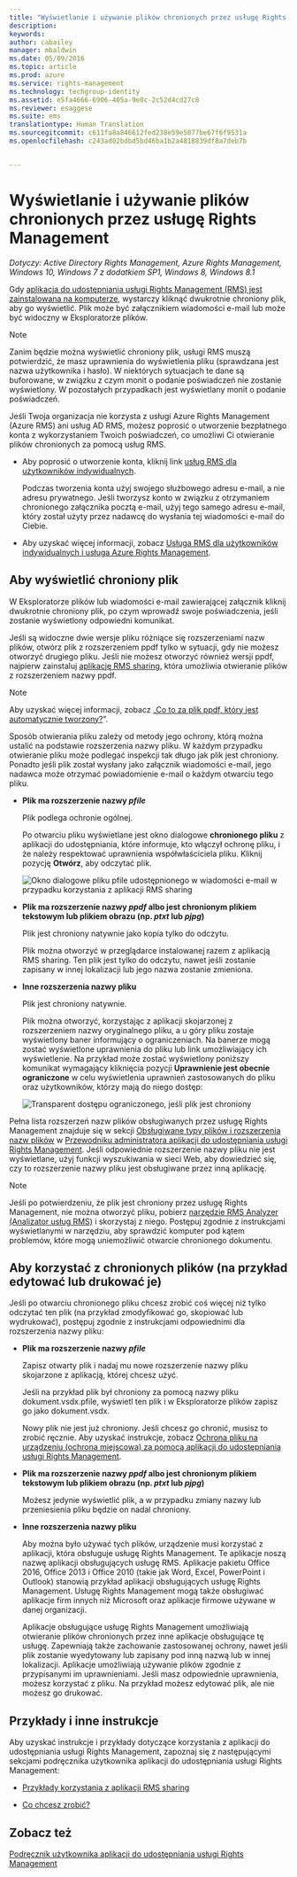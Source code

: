 ```yaml
---
title: "Wyświetlanie i używanie plików chronionych przez usługę Rights Management | Azure RMS"
description: 
keywords: 
author: cabailey
manager: mbaldwin
ms.date: 05/09/2016
ms.topic: article
ms.prod: azure
ms.service: rights-management
ms.technology: techgroup-identity
ms.assetid: e5fa4666-6906-405a-9e0c-2c52d4cd27c8
ms.reviewer: esaggese
ms.suite: ems
translationtype: Human Translation
ms.sourcegitcommit: c611fa8a846612fed238e59e5077be67f6f9531a
ms.openlocfilehash: c243ad02bdbd5bd46ba1b2a4818839df8a7deb7b


---
```


# Wyświetlanie i używanie plików chronionych przez usługę Rights Management

*Dotyczy: Active Directory Rights Management, Azure Rights Management, Windows 10, Windows 7 z dodatkiem SP1, Windows 8, Windows 8.1*

Gdy [aplikacja do udostępniania usługi Rights Management (RMS) jest zainstalowana na komputerze](install-sharing-app.md), wystarczy kliknąć dwukrotnie chroniony plik, aby go wyświetlić. Plik może być załącznikiem wiadomości e-mail lub może być widoczny w Eksploratorze plików.

> [!NOTE]
> Zanim będzie można wyświetlić chroniony plik, usługi RMS muszą potwierdzić, że masz uprawnienia do wyświetlenia pliku (sprawdzana jest nazwa użytkownika i hasło). W niektórych sytuacjach te dane są buforowane, w związku z czym monit o podanie poświadczeń nie zostanie wyświetlony. W pozostałych przypadkach jest wyświetlany monit o podanie poświadczeń.
>
> Jeśli Twoja organizacja nie korzysta z usługi Azure Rights Management (Azure RMS) ani usług AD RMS, możesz poprosić o utworzenie bezpłatnego konta z wykorzystaniem Twoich poświadczeń, co umożliwi Ci otwieranie plików chronionych za pomocą usług RMS.
>
> -   Aby poprosić o utworzenie konta, kliknij link [usług RMS dla użytkowników indywidualnych](http://go.microsoft.com/fwlink/?LinkId=309469).
>
>     Podczas tworzenia konta użyj swojego służbowego adresu e-mail, a nie adresu prywatnego. Jeśli tworzysz konto w związku z otrzymaniem chronionego załącznika pocztą e-mail, użyj tego samego adresu e-mail, który został użyty przez nadawcę do wysłania tej wiadomości e-mail do Ciebie.
> -   Aby uzyskać więcej informacji, zobacz [Usługa RMS dla użytkowników indywidualnych i usługa Azure Rights Management](../understand-explore/rms-for-individuals.md).

## Aby wyświetlić chroniony plik
W Eksploratorze plików lub wiadomości e-mail zawierającej załącznik kliknij dwukrotnie chroniony plik, po czym wprowadź swoje poświadczenia, jeśli zostanie wyświetlony odpowiedni komunikat.

Jeśli są widoczne dwie wersje pliku różniące się rozszerzeniami nazw plików, otwórz plik z rozszerzeniem ppdf tylko w sytuacji, gdy nie możesz otworzyć drugiego pliku. Jeśli nie możesz otworzyć również wersji ppdf, najpierw zainstaluj [aplikację RMS sharing](install-sharing-app.md), która umożliwia otwieranie plików z rozszerzeniem nazwy ppdf.

> [!NOTE]
> Aby uzyskać więcej informacji, zobacz „[Co to za plik ppdf, który jest automatycznie tworzony?](sharing-app-dialog-box.md#what-s-the-ppdf-file-that-s-automatically-created-)”.

Sposób otwierania pliku zależy od metody jego ochrony, którą można ustalić na podstawie rozszerzenia nazwy pliku. W każdym przypadku otwieranie pliku może podlegać inspekcji tak długo jak plik jest chroniony. Ponadto jeśli plik został wysłany jako załącznik wiadomości e-mail, jego nadawca może otrzymać powiadomienie e-mail o każdym otwarciu tego pliku.

- **Plik ma rozszerzenie nazwy *pfile***

    Plik podlega ochronie ogólnej.

    Po otwarciu pliku wyświetlane jest okno dialogowe **chronionego pliku** z aplikacji do udostępniania, które informuje, kto włączył ochronę pliku, i że należy respektować uprawnienia współwłaściciela pliku. Kliknij pozycję **Otwórz**, aby odczytać plik.

    ![Okno dialogowe pliku pfile udostępnionego w wiadomości e-mail w przypadku korzystania z aplikacji RMS sharing](../media/ADRMS_MSRMSApp_PfilePermission.png)

- **Plik ma rozszerzenie nazwy *ppdf* albo jest chronionym plikiem tekstowym lub plikiem obrazu (np. *ptxt* lub *pjpg*)**

    Plik jest chroniony natywnie jako kopia tylko do odczytu.

    Plik można otworzyć w przeglądarce instalowanej razem z aplikacją RMS sharing. Ten plik jest tylko do odczytu, nawet jeśli zostanie zapisany w innej lokalizacji lub jego nazwa zostanie zmieniona.

- **Inne rozszerzenia nazwy pliku**

    Plik jest chroniony natywnie.

    Plik można otworzyć, korzystając z aplikacji skojarzonej z rozszerzeniem nazwy oryginalnego pliku, a u góry pliku zostaje wyświetlony baner informujący o ograniczeniach. Na banerze mogą zostać wyświetlone uprawnienia do pliku lub link umożliwiający ich wyświetlenie. Na przykład może zostać wyświetlony poniższy komunikat wymagający kliknięcia pozycji **Uprawnienie jest obecnie ograniczone** w celu wyświetlenia uprawnień zastosowanych do pliku oraz użytkowników, którzy mają do niego dostęp:

    ![Transparent dostępu ograniczonego, jeśli plik jest chroniony](../media/ADRMS_MSRMSApp_RestrictedAccess.png)



Pełna lista rozszerzeń nazw plików obsługiwanych przez usługę Rights Management znajduje się w sekcji [Obsługiwane typy plików i rozszerzenia nazw plików](sharing-app-admin-guide-technical.md#supported-file-types-and-file-name-extensions) w [Przewodniku administratora aplikacji do udostępniania usługi Rights Management](sharing-app-admin-guide.md). Jeśli odpowiednie rozszerzenie nazwy pliku nie jest wyświetlane, użyj funkcji wyszukiwania w sieci Web, aby dowiedzieć się, czy to rozszerzenie nazwy pliku jest obsługiwane przez inną aplikację.

> [!NOTE]
> Jeśli po potwierdzeniu, że plik jest chroniony przez usługę Rights Management, nie można otworzyć pliku, pobierz [narzędzie RMS Analyzer (Analizator usług RMS)](https://www.microsoft.com/en-us/download/details.aspx?id=46437) i skorzystaj z niego. Postępuj zgodnie z instrukcjami wyświetlanymi w narzędziu, aby sprawdzić komputer pod kątem problemów, które mogą uniemożliwić otwarcie chronionego dokumentu.

## Aby korzystać z chronionych plików (na przykład edytować lub drukować je)
Jeśli po otwarciu chronionego pliku chcesz zrobić coś więcej niż tylko odczytać ten plik (na przykład zmodyfikować go, skopiować lub wydrukować), postępuj zgodnie z instrukcjami odpowiednimi dla rozszerzenia nazwy pliku:

- **Plik ma rozszerzenie nazwy *pfile***

    Zapisz otwarty plik i nadaj mu nowe rozszerzenie nazwy pliku skojarzone z aplikacją, której chcesz użyć.

    Jeśli na przykład plik był chroniony za pomocą nazwy pliku dokument.vsdx.pfile, wyświetl ten plik i w Eksploratorze plików zapisz go jako dokument.vsdx.

    Nowy plik nie jest już chroniony. Jeśli chcesz go chronić, musisz to zrobić ręcznie. Aby uzyskać instrukcje, zobacz [Ochrona pliku na urządzeniu (ochrona miejscowa) za pomocą aplikacji do udostępniania usługi Rights Management](sharing-app-protect-in-place.md).

- **Plik ma rozszerzenie nazwy *ppdf* albo jest chronionym plikiem tekstowym lub plikiem obrazu (np. *ptxt* lub *pjpg*)**

    Możesz jedynie wyświetlić plik, a w przypadku zmiany nazwy lub przeniesienia pliku będzie on nadal chroniony.

- **Inne rozszerzenia nazwy pliku**

    Aby można było używać tych plików, urządzenie musi korzystać z aplikacji, która obsługuje usługę Rights Management. Te aplikacje noszą nazwę aplikacji obsługujących usługę RMS. Aplikacje pakietu Office 2016, Office 2013 i Office 2010 (takie jak Word, Excel, PowerPoint i Outlook) stanowią przykład aplikacji obsługujących usługę Rights Management. Usługę Rights Management mogą także obsługiwać aplikacje firm innych niż Microsoft oraz aplikacje firmowe używane w danej organizacji.

    Aplikacje obsługujące usługę Rights Management umożliwiają otwieranie plików chronionych przez inne aplikacje obsługujące tę usługę. Zapewniają także zachowanie zastosowanej ochrony, nawet jeśli plik zostanie wyedytowany lub zapisany pod inną nazwą lub w innej lokalizacji. Aplikacje umożliwiają używanie plików zgodnie z przypisanymi im uprawnieniami. Jeśli masz odpowiednie uprawnienia, możesz korzystać z pliku. Na przykład możesz edytować plik, ale nie możesz go drukować.


## Przykłady i inne instrukcje
Aby uzyskać instrukcje i przykłady dotyczące korzystania z aplikacji do udostępniania usługi Rights Management, zapoznaj się z następującymi sekcjami podręcznika użytkownika aplikacji do udostępniania usługi Rights Management:

-   [Przykłady korzystania z aplikacji RMS sharing](sharing-app-user-guide.md#examples-for-using-the-rms-sharing-application)

-   [Co chcesz zrobić?](sharing-app-user-guide.md#what-do-you-want-to-do-)

## Zobacz też
[Podręcznik użytkownika aplikacji do udostępniania usługi Rights Management](sharing-app-user-guide.md)



<!--HONumber=Jun16_HO4-->


